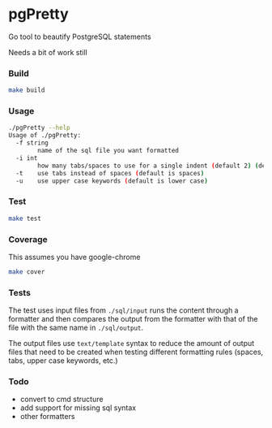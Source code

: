# pgPretty
Go tool to beautify PostgreSQL statements

Needs a bit of work still


### Build
```bash
make build
```

### Usage
```bash
./pgPretty --help
Usage of ./pgPretty:
  -f string
        name of the sql file you want formatted
  -i int
        how many tabs/spaces to use for a single indent (default 2) (default 2)
  -t    use tabs instead of spaces (default is spaces)
  -u    use upper case keywords (default is lower case)
```

### Test
```bash
make test
```

### Coverage
This assumes you have google-chrome
```bash
make cover
```

### Tests
The test uses input files from `./sql/input` runs the content through a formatter and then compares the output from the formatter with that of the file with the same name in `./sql/output`.

The output files use `text/template` syntax to reduce the amount of output files that need to be created when testing different formatting rules (spaces, tabs, upper case keywords, etc.)

### Todo
* convert to cmd structure
* add support for missing sql syntax
* other formatters
